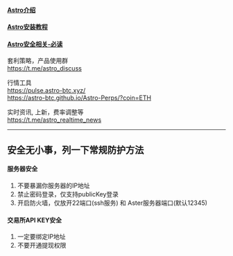 #### [Astro介绍](./README.md) 
#### [Astro安装教程](./INSTALL.md) 
#### [Astro安全相关-必读](./SECURITY.md) 

套利策略，产品使用群 \
https://t.me/astro_discuss

行情工具 \
https://pulse.astro-btc.xyz/ \
https://astro-btc.github.io/Astro-Perps/?coin=ETH

实时资讯, 上新，费率调整等 \
https://t.me/astro_realtime_news

--------------------------------
## 安全无小事，列一下常规防护方法

#### 服务器安全
1. 不要暴漏你服务器的IP地址
2. 禁止密码登录，仅支持publicKey登录
3. 开启防火墙，仅放开22端口(ssh服务) 和 Aster服务器端口(默认12345)

#### 交易所API KEY安全
1. 一定要绑定IP地址
2. 不要开通提现权限

